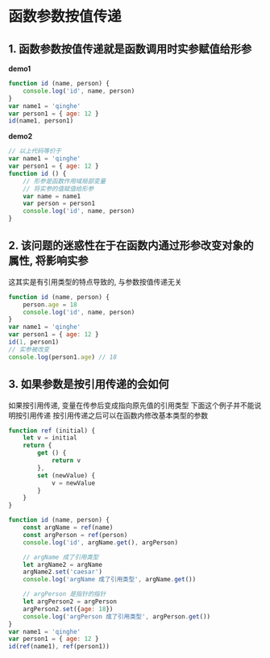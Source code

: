 # 函数参数按值传递

## 1. 函数参数按值传递就是函数调用时实参赋值给形参

**demo1**
```javascript
function id (name, person) {
    console.log('id', name, person)
}
var name1 = 'qinghe'
var person1 = { age: 12 } 
id(name1, person1)
```
**demo2**
```javascript
// 以上代码等价于
var name1 = 'qinghe'
var person1 = { age: 12 } 
function id () {
    // 形参是函数作用域局部变量
    // 将实参的值赋值给形参
    var name = name1
    var person = person1
    console.log('id', name, person)
}
```


## 2. 该问题的迷惑性在于在函数内通过形参改变对象的属性, 将影响实参
这其实是有引用类型的特点导致的, 与参数按值传递无关

```javascript
function id (name, person) {
    person.age = 18
    console.log('id', name, person)
}
var name1 = 'qinghe'
var person1 = { age: 12 } 
id(1, person1)
// 实参被改变
console.log(person1.age) // 18
```

## 3. 如果参数是按引用传递的会如何
如果按引用传递, 变量在传参后变成指向原先值的引用类型
下面这个例子并不能说明按引用传递
按引用传递之后可以在函数内修改基本类型的参数
```javascript
function ref (initial) {
    let v = initial
    return {
        get () {
            return v
        },
        set (newValue) {
            v = newValue
        }
    }
}

function id (name, person) {
    const argName = ref(name)
    const argPerson = ref(person)
    console.log('id', argName.get(), argPerson)

    // argName 成了引用类型
    let argName2 = argName
    argName2.set('caesar')
    console.log('argName 成了引用类型', argName.get())

    // argPerson 是指针的指针
    let argPerson2 = argPerson
    argPerson2.set({age: 18})
    console.log('argPerson 成了引用类型', argPerson.get())
}
var name1 = 'qinghe'
var person1 = { age: 12 } 
id(ref(name1), ref(person1))
```